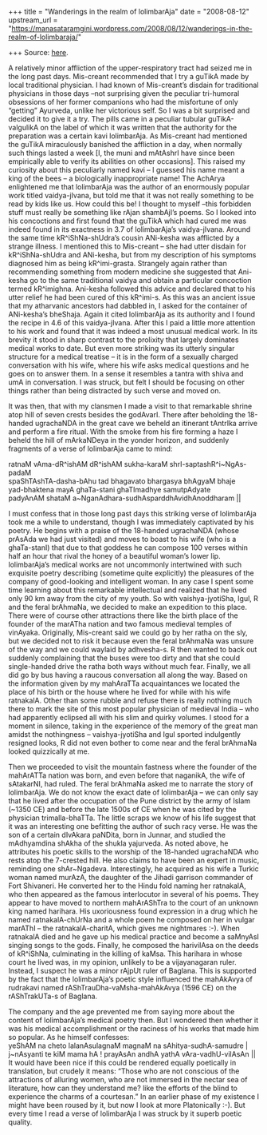 +++
title = "Wanderings in the realm of lolimbarAja"
date = "2008-08-12"
upstream_url = "https://manasataramgini.wordpress.com/2008/08/12/wanderings-in-the-realm-of-lolimbaraja/"

+++
Source: [here](https://manasataramgini.wordpress.com/2008/08/12/wanderings-in-the-realm-of-lolimbaraja/).

A relatively minor affliction of the upper-respiratory tract had seized
me in the long past days. Mis-creant recommended that I try a guTikA
made by local traditional physician. I had known of Mis-creant’s disdain
for traditional physicians in those days –not surprising given the
peculiar tri-humoral obsessions of her former companions who had the
misfortune of only “getting” Ayurveda, unlike her victorious self. So I
was a bit surprised and decided it to give it a try. The pills came in a
peculiar tubular guTikA-valgulikA on the label of which it was written
that the authority for the preparation was a certain kavi lolimbarAja.
As Mis-creant had mentioned the guTikA miraculously banished the
affliction in a day, when normally such things lasted a week \[I, the
muni and mAtAshrI have since been empirically able to verify its
abilities on other occasions\]. This raised my curiosity about this
peculiarly named kavi – I guessed his name meant a king of the bees – a
biologically inappropriate name! The AchArya enlightened me that
lolimbarAja was the author of an enormously popular work titled
vaidya-jIvana, but told me that it was not really something to be read
by kids like us. How could this be! I thought to myself –this forbidden
stuff must really be something like rAjan shambAjI’s poems. So I looked
into his concoctions and first found that the guTikA which had cured me
was indeed found in its exactness in 3.7 of lolimbarAja’s vaidya-jIvana.
Around the same time kR^iShNa-shUdra’s cousin ANi-kesha was afflicted by
a strange illness. I mentioned this to Mis-creant – she had utter
disdain for kR^iShNa-shUdra and ANi-kesha, but from my description of
his symptoms diagnosed him as being kR^imi-grasta. Strangely again
rather than recommending something from modern medicine she suggested
that Ani-kesha go to the same traditional vaidya and obtain a particular
concoction termed kR^imighna. Ani-kesha followed this advice and
declared that to his utter relief he had been cured of this kR^imi-s. As
this was an ancient issue that my atharvanic ancestors had dabbled in, I
asked for the container of ANi-kesha’s bheShaja. Again it cited
lolimbarAja as its authority and I found the recipe in 4.6 of this
vaidya-jIvana. After this I paid a little more attention to his work and
found that it was indeed a most unusual medical work. In its brevity it
stood in sharp contrast to the prolixity that largely dominates medical
works to date. But even more striking was its utterly singular structure
for a medical treatise – it is in the form of a sexually charged
conversation with his wife, where his wife asks medical questions and he
goes on to answer them. In a sense it resembles a tantra with shiva and
umA in conversation. I was struck, but felt I should be focusing on
other things rather than being distracted by such verse and moved on.

It was then, that with my clansmen I made a visit to that remarkable
shrine atop hill of seven crests besides the godAvarI. There after
beholding the 18-handed ugrachaNDA in the great cave we beheld an
itinerant tAntrIka arrive and perform a fire ritual. With the smoke from
his fire forming a haze I beheld the hill of mArkaNDeya in the yonder
horizon, and suddenly fragments of a verse of lolimbarAja came to mind:

ratnaM vAma-dR^ishAM dR^ishAM sukha-karaM shrI-saptashR^i\~NgAs-padaM  
spaShTAshTA-dasha-bAhu tad bhagavato bhargasya bhAgyaM bhaje  
yad-bhaktena mayA ghaTa-stani ghaTImadhye samutpAdyate  
padyAnAM shataM a\~NganAdhara-sudhAsparddhAvidhAnoddharam \|\|

I must confess that in those long past days this striking verse of
lolimbarAja took me a while to understand, though I was immediately
captivated by his poetry. He begins with a praise of the 18-handed
ugrachaNDA (whose prAsAda we had just visited) and moves to boast to his
wife (who is a ghaTa-stanI) that due to that goddess he can compose 100
verses within half an hour that rival the honey of a beautiful woman’s
lower lip. lolimbarAja’s medical works are not uncommonly intertwined
with such exquisite poetry describing (sometime quite explicitly) the
pleasures of the company of good-looking and intelligent woman. In any
case I spent some time learning about this remarkable intellectual and
realized that he lived only 90 km away from the city of my youth. So
with vaishya-jyotiSha, Igul, R and the feral brAhmaNa, we decided to
make an expedition to this place. There were of course other attractions
there like the birth place of the founder of the marATha nation and two
famous medieval temples of vinAyaka. Originally, Mis-creant said we
could go by her ratha on the sly, but we decided not to risk it because
even the feral brAhmaNa was unsure of the way and we could waylaid by
adhvesha-s. R then wanted to back out suddenly complaining that the
buses were too dirty and that she could single-handed drive the ratha
both ways without much fear. Finally, we all did go by bus having a
raucous conversation all along the way. Based on the information given
by my mahAraTTa acquaintances we located the place of his birth or the
house where he lived for while with his wife ratnakalA. Other than some
rubble and refuse there is really nothing much there to mark the site of
this most popular physician of medieval India – who had apparently
eclipsed all with his slim and quirky volumes. I stood for a moment in
silence, taking in the experience of the memory of the great man amidst
the nothingness – vaishya-jyotiSha and Igul sported indulgently resigned
looks, R did not even bother to come near and the feral brAhmaNa looked
quizzically at me.

Then we proceeded to visit the mountain fastness where the founder of
the mahArATTa nation was born, and even before that naganikA, the wife
of sAtakarNI, had ruled. The feral brAhmaNa asked me to narrate the
story of lolimbarAja. We do not know the exact date of lolimbarAja – we
can only say that he lived after the occupation of the Pune district by
the army of Islam (\~1350 CE) and before the late 1500s of CE when he
was cited by the physician trimalla-bhaTTa. The little scraps we know of
his life suggest that it was an interesting one befitting the author of
such racy verse. He was the son of a certain dIvAkara paNDita, born in
Junnar, and studied the mAdhyamdina shAkha of the shukla yajurveda. As
noted above, he attributes his poetic skills to the worship of the
18-handed ugrachaNDA who rests atop the 7-crested hill. He also claims
to have been an expert in music, reminding one shAr\~Ngadeva.
Interestingly, he acquired as his wife a Turkic woman named murAzA, the
daughter of the Jihadi garrison commander of Fort Shivaneri. He
converted her to the Hindu fold naming her ratnakalA, who then appeared
as the famous interlocutor in several of his poems. They appear to have
moved to northern mahArAShTra to the court of an unknown king named
harihara. His uxoriousness found expression in a drug which he named
ratnakalA-chUrNa and a whole poem he composed on her in vulgar marAThI –
the ratnakalA-charitA, which gives me nightmares :-). When ratnakalA
died and he gave up his medical practice and become a saMnyAsI singing
songs to the gods. Finally, he composed the harivilAsa on the deeds of
kR^iShNa, culminating in the killing of kaMsa. This harihara in whose
court he lived was, in my opinion, unlikely to be a vijayanagaran ruler.
Instead, I suspect he was a minor rAjpUt ruler of Baglana. This is
supported by the fact that the lolimbarAja’s poetic style influenced the
mahAkAvya of rudrakavi named rAShTrauDha-vaMsha-mahAkAvya (1596 CE) on
the rAShTrakUTa-s of Baglana.

The company and the age prevented me from saying more about the content
of lolimbarAja’s medical poetry then. But I wondered then whether it was
his medical accomplishment or the raciness of his works that made him so
popular. As he himself confesses:  
yeShAM na cheto lalanAsulagnaM magnaM na sAhitya-sudhA-samudre \|  
j\~nAsyanti te kiM mama hA ! prayAsAn andhA yathA vAra-vadhU-vilAsAn
\|\|  
It would have been nice if this could be rendered equally poetically in
translation, but crudely it means: “Those who are not conscious of the
attractions of alluring women, who are not immersed in the nectar sea of
literature, how can they understand me? like the efforts of the blind to
experience the charms of a courtesan.” In an earlier phase of my
existence I might have been roused by it, but now I look at more
Platonically :-). But every time I read a verse of lolimbarAja I was
struck by it superb poetic quality.

